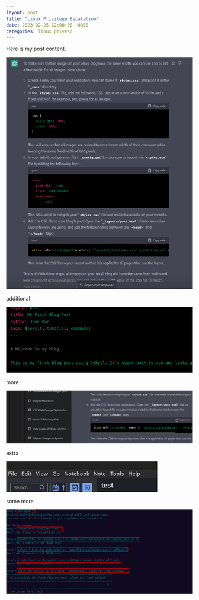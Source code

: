 ```yaml
---
layout: post
title: "Linux Privilege Escalation"
date: 2023-02-25 12:00:00 -0800
categories: linux privesc
---
```


Here is my post content.

![img1](/assets/images/linuxprivesc/img1.png)

additional 

![img2](/assets/images/linuxprivesc/img2.png)

more

![img3](/assets/images/linuxprivesc/img3.png)

extra

![img4](/assets/images/linuxprivesc/img4.png)

some more

![img5](/assets/images/linuxprivesc/img5.png)